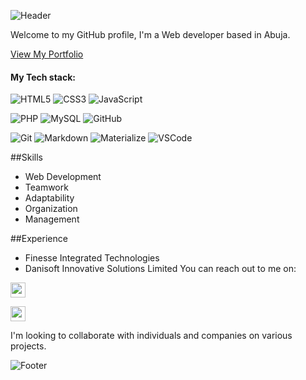 ![Header](https://capsule-render.vercel.app/api?type=waving&height=150&color=gradient&text=Jenny%20Rotimi&textBg=false&fontColor=fff&fontSize=50&section=header)

Welcome to my GitHub profile, I'm a Web developer based in Abuja.

[View My Portfolio](https://jennysgitt.github.io)

#### My Tech stack:
![HTML5](https://img.shields.io/badge/-HTML5-E34F26?style=flat-square&logo=html5&logoColor=white)
![CSS3](https://img.shields.io/badge/-CSS3-1572B6?style=flat-square&logo=css3&logoColor=white)
![JavaScript](https://img.shields.io/badge/-JavaScript-F0DB4F?style=flat-square&logo=javascript&logoColor=white)

![PHP](https://img.shields.io/badge/-PHP-777BB3?style=flat-square&logo=php&logoColor=white)
![MySQL](https://img.shields.io/badge/-MySQL-4479A1?style=flat-square&logo=mysql&logoColor=white)
![GitHub](https://img.shields.io/badge/-GitHub-181717?style=flat-square&logo=github&logoColor=white)

![Git](https://img.shields.io/badge/-Git-F05032?style=flat-square&logo=git&logoColor=white)
![Markdown](https://img.shields.io/badge/-Markdown-181717?style=flat-square&logo=markdown&logoColor=white)
![Materialize](https://img.shields.io/badge/-MaterializeCSS-ee6e73?style=flat-square&logo=matomo&logoColor=white)
![VSCode](https://img.shields.io/badge/-VScode-29B6F6?style=flat-square&logo=coder&logoColor=white)


##Skills
- Web Development 
- Teamwork
- Adaptability
- Organization
- Management

##Experience 
- Finesse Integrated Technologies
- Danisoft Innovative Solutions Limited
You can reach out to me on:

[<img height="24" width="24" src="https://cdn.simpleicons.org/linkedin" />](https://www.linkedin.com/in/jen-okoroafor-60732b12a/)

[<img height="24" width="24" src="https://cdn.simpleicons.org/gmail" />](mailto:jennyrotimi365@gmail.com)

I'm looking to collaborate with individuals and companies on various projects.

![Footer](https://capsule-render.vercel.app/api?type=waving&height=60&color=gradient&textBg=false&fontColor=134074&fontSize=60&section=footer)
